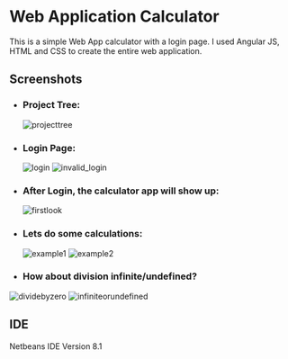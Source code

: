 # Web Application Calculator

This is a simple Web App calculator with a login page. I used Angular JS, HTML and CSS to create the entire web application. 

## Screenshots

* ### Project Tree:  
  ![projecttree](https://user-images.githubusercontent.com/24326950/31600253-047a87b4-b213-11e7-95cd-0560f29ed777.JPG)  
  
* ### Login Page:   
  ![login](https://user-images.githubusercontent.com/24326950/31600278-16da74f0-b213-11e7-9cbe-7682846b4f87.JPG)
  ![invalid_login](https://user-images.githubusercontent.com/24326950/31600296-2107db70-b213-11e7-9438-bfd2933e3d8a.JPG)
  
* ### After Login, the calculator app will show up:  
  ![firstlook](https://user-images.githubusercontent.com/24326950/31600411-90531760-b213-11e7-9fe7-40391929eab0.JPG)

* ### Lets do some calculations:  
  ![example1](https://user-images.githubusercontent.com/24326950/31600526-1071a01a-b214-11e7-80fd-bcf01b54332a.JPG)
  ![example2](https://user-images.githubusercontent.com/24326950/31600538-1f707c6c-b214-11e7-9848-2bd84f8cefc0.JPG)  

* ### How about division infinite/undefined?  
![dividebyzero](https://user-images.githubusercontent.com/24326950/31600573-3b1eff10-b214-11e7-813a-0c238896e31b.JPG)
![infiniteorundefined](https://user-images.githubusercontent.com/24326950/31600593-45afd184-b214-11e7-9e60-275a73fddae0.JPG)

## IDE
Netbeans IDE Version 8.1
